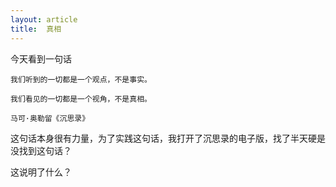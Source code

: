 ```yaml
---
layout: article
title:  真相
---
```


今天看到一句话

```
我们听到的一切都是一个观点，不是事实。

我们看见的一切都是一个视角，不是真相。

马可·奥勒留《沉思录》
```

这句话本身很有力量，为了实践这句话，我打开了沉思录的电子版，找了半天硬是没找到这句话？

这说明了什么？